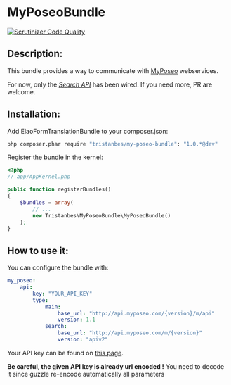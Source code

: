MyPoseoBundle
=========================

[![Scrutinizer Code Quality](https://scrutinizer-ci.com/g/tristanbes/MyPoseoBundle/badges/quality-score.png?b=master)](https://scrutinizer-ci.com/g/tristanbes/MyPoseoBundle/?branch=master)

Description:
--------------

This bundle provides a way to communicate with [MyPoseo](http://fr.myposeo.com/) webservices.

For now, only the _[Search API](http://fr.myposeo.com/nos-api/api-search/)_  has been wired. If you need more, PR are welcome.

Installation:
--------------

Add ElaoFormTranslationBundle to your composer.json:
``` bash
php composer.phar require "tristanbes/my-poseo-bundle": "1.0.*@dev"
```

Register the bundle in the kernel:

``` php
<?php
// app/AppKernel.php

public function registerBundles()
{
    $bundles = array(
        // ...
        new Tristanbes\MyPoseoBundle\MyPoseoBundle()
    );
}
```

How to use it:
--------------
You can configure the bundle with:

``` yml
my_poseo:
    api:
        key: "YOUR_API_KEY"
        type:
            main:
                base_url: "http://api.myposeo.com/{version}/m/api"
                version: 1.1
            search:
                base_url: "http://api.myposeo.com/m/{version}"
                version: "apiv2"
```

Your API key can be found on [this page](http://account.myposeo.com/account/configuration/api).

**Be careful, the given API key is already url encoded !** You need to decode it since guzzle re-encode automatically all parameters
